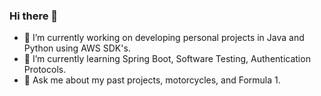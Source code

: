 ### Hi there 👋

<!--
**Palash-Mehta/Palash-Mehta** is a ✨ _special_ ✨ repository because its `README.md` (this file) appears on your GitHub profile.

Here are some ideas to get you started:
-->
- 🔭 I’m currently working on developing personal projects in Java and Python using AWS SDK's.
- 🌱 I’m currently learning Spring Boot, Software Testing, Authentication Protocols.
- 💬 Ask me about my past projects, motorcycles, and Formula 1.


